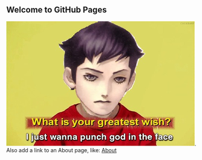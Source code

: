 ## Welcome to GitHub Pages

![image](331.jpg). 
Also add a link to an About page, like: [About](about.md)



